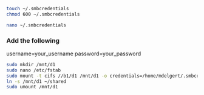 ```bash
touch ~/.smbcredentials
chmod 600 ~/.smbcredentials
```

```bash
nano ~/.smbcredentials
```

### Add the following
username=your_username
password=your_password

```bash
sudo mkdir /mnt/d1
sudo nano /etc/fstab
sudo mount -t cifs //b1/d1 /mnt/d1 -o credentials=/home/mdelgert/.smbcredentials,uid=$(id -u mdelgert),gid=$(id -g mdelgert),file_mode=0664,dir_mode=0775
ln -s /mnt/d1 ~/shared
sudo umount /mnt/d1
```
